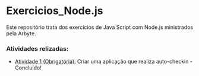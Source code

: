 # Exercicios_Node.js
<p>Este repositório trata dos exercícios de Java Script com Node.js ministrados pela Arbyte.</p>
<h3>Atividades relizadas:</h3>
<ul>
<li><a href="https://github.com/bruno-b-neves/exercicios_node.js/tree/master/atividade_1">Atividade 1 (Obrigatória):</a> Criar uma aplicação que realiza auto-checkin - Concluído!</li>
</ul>